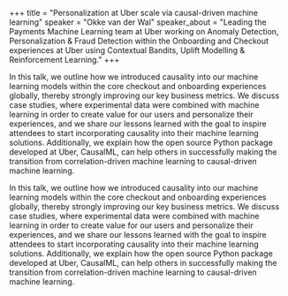 +++
title = "Personalization at Uber scale via causal-driven machine learning"
speaker = "Okke van der Wal"
speaker_about =  "Leading the Payments Machine Learning team at Uber working on Anomaly Detection, Personalization & Fraud Detection within the Onboarding and Checkout experiences at Uber using Contextual Bandits, Uplift Modelling & Reinforcement Learning."
+++

In this talk, we outline how we introduced causality into our machine learning models within the core checkout and onboarding experiences globally, thereby strongly improving our key business metrics. We discuss case studies, where experimental data were combined with machine learning in order to create value for our users and personalize their experiences, and we share our lessons learned with the goal to inspire attendees to start incorporating causality into their machine learning solutions. Additionally, we explain how the open source Python package developed at Uber, CausalML, can help others in successfully making the transition from correlation-driven machine learning to causal-driven machine learning.

In this talk, we outline how we introduced causality into our machine learning models within the core checkout and onboarding experiences globally, thereby strongly improving our key business metrics. We discuss case studies, where experimental data were combined with machine learning in order to create value for our users and personalize their experiences, and we share our lessons learned with the goal to inspire attendees to start incorporating causality into their machine learning solutions. Additionally, we explain how the open source Python package developed at Uber, CausalML, can help others in successfully making the transition from correlation-driven machine learning to causal-driven machine learning.


